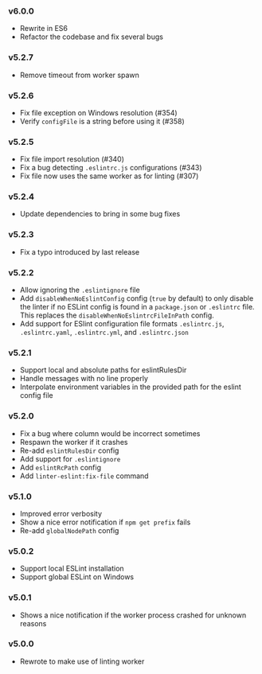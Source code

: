 ### v6.0.0

* Rewrite in ES6
* Refactor the codebase and fix several bugs

### v5.2.7

* Remove timeout from worker spawn

### v5.2.6

* Fix file exception on Windows resolution (#354)
* Verify `configFile` is a string before using it (#358)

### v5.2.5

* Fix file import resolution (#340)
* Fix a bug detecting `.eslintrc.js` configurations (#343)
* Fix file now uses the same worker as for linting (#307)

### v5.2.4

* Update dependencies to bring in some bug fixes

### v5.2.3

* Fix a typo introduced by last release

### v5.2.2

* Allow ignoring the `.eslintignore` file
* Add `disableWhenNoEslintConfig` config (`true` by default) to only disable the linter if no ESLint config is found in a `package.json`
or `.eslintrc` file.  This replaces the `disableWhenNoEslintrcFileInPath` config.
* Add support for ESlint configuration file formats `.eslintrc.js`, `.eslintrc.yaml`, `.eslintrc.yml`, and `.eslintrc.json`

### v5.2.1

* Support local and absolute paths for eslintRulesDir
* Handle messages with no line properly
* Interpolate environment variables in the provided path for the eslint config file

### v5.2.0

* Fix a bug where column would be incorrect sometimes
* Respawn the worker if it crashes
* Re-add `eslintRulesDir` config
* Add support for `.eslintignore`
* Add `eslintRcPath` config
* Add `linter-eslint:fix-file` command

### v5.1.0

* Improved error verbosity
* Show a nice error notification if `npm get prefix` fails
* Re-add `globalNodePath` config

### v5.0.2

* Support local ESLint installation
* Support global ESLint on Windows

### v5.0.1

* Shows a nice notification if the worker process crashed for unknown reasons

### v5.0.0

* Rewrote to make use of linting worker
